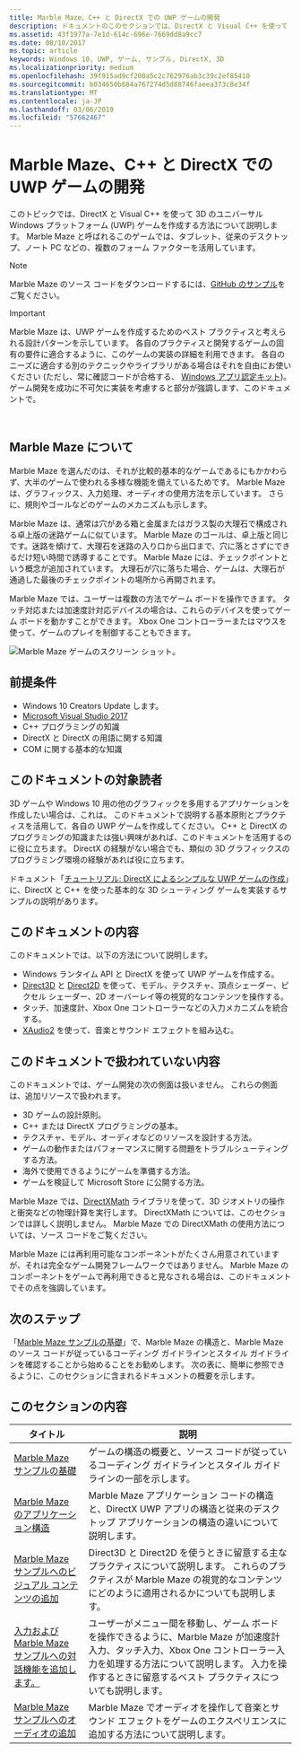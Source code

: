 ```yaml
---
title: Marble Maze、C++ と DirectX での UWP ゲームの開発
description: ドキュメントのこのセクションでは、DirectX と Visual C++ を使って 3D のユニバーサル Windows プラットフォーム (UWP) ゲームを作成する方法について説明します。
ms.assetid: 43f1977a-7e1d-614c-696e-7669dd8a9cc7
ms.date: 08/10/2017
ms.topic: article
keywords: Windows 10, UWP, ゲーム, サンプル, DirectX, 3D
ms.localizationpriority: medium
ms.openlocfilehash: 39f915ad9cf200a5c2c762976ab3c39c2ef85410
ms.sourcegitcommit: b034650b684a767274d5d88746faeea373c8e34f
ms.translationtype: MT
ms.contentlocale: ja-JP
ms.lasthandoff: 03/06/2019
ms.locfileid: "57662467"
---
```

# <a name="developing-marble-maze-a-uwp-game-in-c-and-directx"></a>Marble Maze、C++ と DirectX での UWP ゲームの開発




このトピックでは、DirectX と Visual C++ を使って 3D のユニバーサル Windows プラットフォーム (UWP) ゲームを作成する方法について説明します。 Marble Maze と呼ばれるこのゲームでは、タブレット、従来のデスクトップ、ノート PC などの、複数のフォーム ファクターを活用しています。

> [!NOTE]
> Marble Maze のソース コードをダウンロードするには、[GitHub のサンプル](https://go.microsoft.com/fwlink/?LinkId=624011)をご覧ください。

> [!IMPORTANT]
> Marble Maze は、UWP ゲームを作成するためのベスト プラクティスと考えられる設計パターンを示しています。 各自のプラクティスと開発するゲームの固有の要件に適合するように、このゲームの実装の詳細を利用できます。 各自のニーズに適合する別のテクニックやライブラリがある場合はそれを自由にお使いください  (ただし、常に確認コードが合格する、 [Windows アプリ認定キット](https://docs.microsoft.com/windows/uwp/debug-test-perf/windows-app-certification-kit))。ゲーム開発を成功に不可欠に実装を考慮すると部分が強調します、このドキュメントで。

 

## <a name="introducing-marble-maze"></a>Marble Maze について


Marble Maze を選んだのは、それが比較的基本的なゲームであるにもかかわらず、大半のゲームで使われる多様な機能を備えているためです。 Marble Maze は、グラフィックス、入力処理、オーディオの使用方法を示しています。 さらに、規則やゴールなどのゲームのメカニズムも示します。

Marble Maze は、通常は穴がある箱と金属またはガラス製の大理石で構成される卓上版の迷路ゲームに似ています。 Marble Maze のゴールは、卓上版と同じです。迷路を傾けて、大理石を迷路の入り口から出口まで、穴に落とさずにできるだけ短い時間で誘導することです。 Marble Maze には、チェックポイントという概念が追加されています。 大理石が穴に落ちた場合、ゲームは、大理石が通過した最後のチェックポイントの場所から再開されます。

Marble Maze では、ユーザーは複数の方法でゲーム ボードを操作できます。 タッチ対応または加速度計対応デバイスの場合は、これらのデバイスを使ってゲーム ボードを動かすことができます。 Xbox One コントローラーまたはマウスを使って、ゲームのプレイを制御することもできます。

![Marble Maze ゲームのスクリーン ショット。](images/marblemaze-2.png)

## <a name="prerequisites"></a>前提条件


-   Windows 10 Creators Update します。
-   [Microsoft Visual Studio 2017](https://www.visualstudio.com/downloads/)
-   C++ プログラミングの知識
-   DirectX と DirectX の用語に関する知識
-   COM に関する基本的な知識

## <a name="who-should-read-this"></a>このドキュメントの対象読者


3D ゲームや Windows 10 用の他のグラフィックを多用するアプリケーションを作成したい場合は、これは。 このドキュメントで説明する基本原則とプラクティスを活用して、各自の UWP ゲームを作成してください。 C++ と DirectX のプログラミングの知識または強い興味があれば、このドキュメントを活用するのに役に立ちます。 DirectX の経験がない場合でも、類似の 3D グラフィックスのプログラミング環境の経験があれば役に立ちます。

ドキュメント「[チュートリアル: DirectX によるシンプルな UWP ゲームの作成](tutorial--create-your-first-uwp-directx-game.md)」に、DirectX と C++ を使った基本的な 3D シューティング ゲームを実装するサンプルの説明があります。

## <a name="what-this-documentation-covers"></a>このドキュメントの内容


このドキュメントでは、以下の方法について説明します。

-   Windows ランタイム API と DirectX を使って UWP ゲームを作成する。
-   [Direct3D](https://msdn.microsoft.com/library/windows/desktop/ff476080) と [Direct2D](https://msdn.microsoft.com/library/windows/desktop/dd370990) を使って、モデル、テクスチャ、頂点シェーダー、ピクセル シェーダー、2D オーバーレイ等の視覚的なコンテンツを操作する。
-   タッチ、加速度計、Xbox One コントローラーなどの入力メカニズムを統合する。
-   [XAudio2](https://msdn.microsoft.com/library/windows/desktop/hh405049) を使って、音楽とサウンド エフェクトを組み込む。

## <a name="what-this-documentation-does-not-cover"></a>このドキュメントで扱われていない内容


このドキュメントでは、ゲーム開発の次の側面は扱いません。 これらの側面は、追加リソースで扱われます。

-   3D ゲームの設計原則。
-   C++ または DirectX プログラミングの基本。
-   テクスチャ、モデル、オーディオなどのリソースを設計する方法。
-   ゲームの動作またはパフォーマンスに関する問題をトラブルシューティングする方法。
-   海外で使用できるようにゲームを準備する方法。
-   ゲームを検証して Microsoft Store に公開する方法。

Marble Maze では、[DirectXMath](https://msdn.microsoft.com/library/windows/desktop/hh437833) ライブラリを使って、3D ジオメトリの操作と衝突などの物理計算を実行します。 DirectXMath については、このセクションでは詳しく説明しません。 Marble Maze での DirectXMath の使用方法については、ソース コードをご覧ください。

Marble Maze には再利用可能なコンポーネントがたくさん用意されていますが、それは完全なゲーム開発フレームワークではありません。 Marble Maze のコンポーネントをゲームで再利用できると見なされる場合は、このドキュメントでその点を強調しています。

## <a name="next-steps"></a>次のステップ


「[Marble Maze サンプルの基礎](marble-maze-sample-fundamentals.md)」で、Marble Maze の構造と、Marble Maze のソース コードが従っているコーディング ガイドラインとスタイル ガイドラインを確認することから始めることをお勧めします。 次の表に、簡単に参照できるように、このセクションに含まれるドキュメントの概要を示します。

## <a name="in-this-section"></a>このセクションの内容


| タイトル                                                                                                                    | 説明                                                                                                                                                                                                                                        |
|--------------------------------------------------------------------------------------------------------------------------|----------------------------------------------------------------------------------------------------------------------------------------------------------------------------------------------------------------------------------------------------|
| [Marble Maze サンプルの基礎](marble-maze-sample-fundamentals.md)                                                   | ゲームの構造の概要と、ソース コードが従っているコーディング ガイドラインとスタイル ガイドラインの一部を示します。                                                                                                                                 |
| [Marble Maze のアプリケーション構造](marble-maze-application-structure.md)                                               | Marble Maze アプリケーション コードの構造と、DirectX UWP アプリの構造と従来のデスクトップ アプリケーションの構造の違いについて説明します。                                                                                    |
| [Marble Maze サンプルへのビジュアル コンテンツの追加](adding-visual-content-to-the-marble-maze-sample.md)                   | Direct3D と Direct2D を使うときに留意する主なプラクティスについて説明します。 これらのプラクティスが Marble Maze の視覚的なコンテンツにどのように適用されるかについても説明します。                                                                           |
| [入力および Marble Maze サンプルへの対話機能を追加します。](adding-input-and-interactivity-to-the-marble-maze-sample.md) | ユーザーがメニュー間を移動し、ゲーム ボードを操作できるように、Marble Maze が加速度計入力、タッチ入力、Xbox One コントローラー入力を処理する方法について説明します。 入力を操作するときに留意するベスト プラクティスについても説明します。 |
| [Marble Maze サンプルへのオーディオの追加](adding-audio-to-the-marble-maze-sample.md)                                     | Marble Maze でオーディオを操作して音楽とサウンド エフェクトをゲームのエクスペリエンスに追加する方法について説明します。                                                                                                                                                  |

 

 

 




